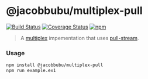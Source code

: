 # @jacobbubu/multiplex-pull

[![Build Status](https://travis-ci.org/jacobbubu/multiplex-pull.svg)](https://travis-ci.org/NXMIX/jacobbubu/multiplex-pull)
[![Coverage Status](https://coveralls.io/repos/github/NXMIX/jacobbubu/multiplex-pull/badge.svg)](https://coveralls.io/github/jacobbubu/multiplex-pull)
[![npm](https://img.shields.io/npm/v/@jacobbubu/multiplex-pull.svg)](https://www.npmjs.com/package/@jacobbubu/multiplex-pull/)

> A [multiplex](https://github.com/maxogden/multiplex) impementation that uses [pull-stream](https://github.com/pull-stream/pull-stream).

### Usage

```bash
npm install @jacobbubu/multiplex-pull
npm run example.ex1
```
